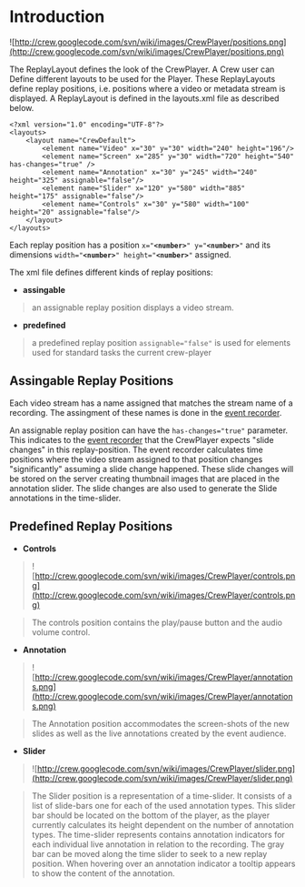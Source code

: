 # Introduction #

![http://crew.googlecode.com/svn/wiki/images/CrewPlayer/positions.png](http://crew.googlecode.com/svn/wiki/images/CrewPlayer/positions.png)

The ReplayLayout defines the look of the CrewPlayer. A Crew user can Define different layouts to be used for the Player. These ReplayLayouts define replay positions, i.e. positions where a video or metadata stream is displayed. A ReplayLayout is defined in the layouts.xml file as described below.

```
<?xml version="1.0" encoding="UTF-8"?>
<layouts>
    <layout name="CrewDefault">
        <element name="Video" x="30" y="30" width="240" height="196"/>
        <element name="Screen" x="285" y="30" width="720" height="540" has-changes="true" />
        <element name="Annotation" x="30" y="245" width="240" height="325" assignable="false"/>
        <element name="Slider" x="120" y="580" width="885" height="175" assignable="false"/>
        <element name="Controls" x="30" y="580" width="100" height="20" assignable="false"/>
    </layout>
</layouts>
```

Each replay position has a position `x="`**`<number>`**`" y="`**`<number>`**`"` and its dimensions `width="`**`<number>`**`" height="`**`<number>`**`"` assigned.

The xml file defines different kinds of replay positions:
  * **assingable**
> an assignable replay position displays a video stream.
  * **predefined**
> a predefined replay position `assignable="false"` is used for elements used for standard tasks the current crew-player

## Assingable Replay Positions ##
Each video stream has a name assigned that matches the stream name of a recording. The assingment of these names is done in the [event recorder](Recording.md).

An assignable replay position can have the `has-changes="true"` parameter. This indicates to the [event recorder](Recording.md) that the CrewPlayer expects "slide changes" in this replay-position. The event recorder calculates time positions where the video stream assigned to that position changes "significantly" assuming a slide change happened. These slide changes will be stored on the server creating thumbnail images that are placed in the annotation slider. The slide changes are also used to generate the Slide annotations in the time-slider.

## Predefined Replay Positions ##

  * **Controls**
> ![http://crew.googlecode.com/svn/wiki/images/CrewPlayer/controls.png](http://crew.googlecode.com/svn/wiki/images/CrewPlayer/controls.png)

> The controls position contains the play/pause button and the audio volume control.

  * **Annotation**
> ![http://crew.googlecode.com/svn/wiki/images/CrewPlayer/annotations.png](http://crew.googlecode.com/svn/wiki/images/CrewPlayer/annotations.png)

> The Annotation position accommodates the screen-shots of the new slides as well as the live annotations created by the event audience.

  * **Slider**
> ![http://crew.googlecode.com/svn/wiki/images/CrewPlayer/slider.png](http://crew.googlecode.com/svn/wiki/images/CrewPlayer/slider.png)

> The Slider position is a representation of a time-slider. It consists of a list of slide-bars one for each of the used annotation types. This slider bar should be located on the bottom of the player, as the player currently calculates its height dependent on the number of annotation types. The time-slider represents contains annotation indicators for each individual live annotation in relation to the recording. The gray bar can be moved along the time slider to seek to a new replay position. When hovering over an annotation indicator a tooltip appears to show the content of the annotation.